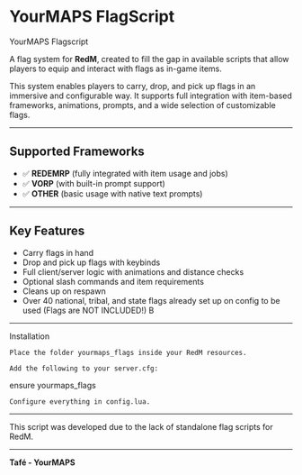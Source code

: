 # YourMAPS FlagScript


YourMAPS Flagscript 

A flag system for **RedM**, created to fill the gap in available scripts that allow players to equip and interact with flags as in-game items.

This system enables players to carry, drop, and pick up flags in an immersive and configurable way. 
It supports full integration with item-based frameworks, animations, prompts, and a wide selection of customizable flags.

---

## Supported Frameworks

- ✅ **REDEMRP** (fully integrated with item usage and jobs)
- ✅ **VORP** (with built-in prompt support)
- ✅ **OTHER** (basic usage with native text prompts)

---

## Key Features

- Carry flags in hand  
- Drop and pick up flags with keybinds  
- Full client/server logic with animations and distance checks  
- Optional slash commands and item requirements  
- Cleans up on respawn
- Over 40 national, tribal, and state flags already set up on config to be used (Flags are NOT INCLUDED!) B

---

Installation

    Place the folder yourmaps_flags inside your RedM resources.

    Add the following to your server.cfg:

  ensure yourmaps_flags

    Configure everything in config.lua.

---

This script was developed due to the lack of standalone flag scripts for RedM. 

---

**Tafé - YourMAPS**   

